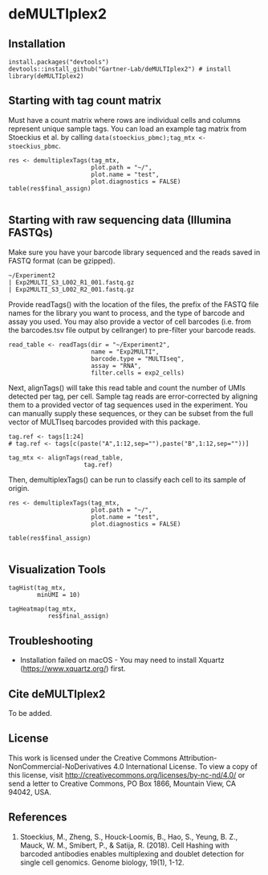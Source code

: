 # deMULTIplex2

## Installation

```
install.packages("devtools") 
devtools::install_github("Gartner-Lab/deMULTIplex2") # install
library(deMULTIplex2) 
```

## Starting with tag count matrix
Must have a count matrix where rows are individual cells and columns represent unique sample tags. You can load an example tag matrix from Stoeckius et al. by calling `data(stoeckius_pbmc);tag_mtx <- stoeckius_pbmc`.

```
res <- demultiplexTags(tag_mtx,
                       plot.path = "~/",
                       plot.name = "test",
                       plot.diagnostics = FALSE)
table(res$final_assign)
                      
```

## Starting with raw sequencing data (Illumina FASTQs)
Make sure you have your barcode library sequenced and the reads saved in FASTQ format (can be gzipped).
```
~/Experiment2
| Exp2MULTI_S3_L002_R1_001.fastq.gz
| Exp2MULTI_S3_L002_R2_001.fastq.gz
```
Provide readTags() with the location of the files, the prefix of the FASTQ file names for the library you want to process, and the type of barcode and assay you used. You may also provide a vector of cell barcodes (i.e. from the barcodes.tsv file output by cellranger) to pre-filter your barcode reads.
```
read_table <- readTags(dir = "~/Experiment2",
                       name = "Exp2MULTI",
                       barcode.type = "MULTIseq",
                       assay = "RNA",
                       filter.cells = exp2_cells)
```

Next, alignTags() will take this read table and count the number of UMIs detected per tag, per cell. Sample tag reads are error-corrected by aligning them to a provided vector of tag sequences used in the experiment. You can manually supply these sequences, or they can be subset from the full vector of MULTIseq barcodes provided with this package. 

```
tag.ref <- tags[1:24]
# tag.ref <- tags[c(paste("A",1:12,sep=""),paste("B",1:12,sep=""))]

tag_mtx <- alignTags(read_table,
                     tag.ref)
```
Then, demultiplexTags() can be run to classify each cell to its sample of origin.

```
res <- demultiplexTags(tag_mtx,
                       plot.path = "~/",
                       plot.name = "test",
                       plot.diagnostics = FALSE)
                       
table(res$final_assign)
                      
```

## Visualization Tools

```
tagHist(tag_mtx,
        minUMI = 10)
```
```
tagHeatmap(tag_mtx,
           res$final_assign)
```

## Troubleshooting

* Installation failed on macOS - You may need to install Xquartz (https://www.xquartz.org/) first.

## Cite deMULTIplex2

To be added.

## License

This work is licensed under the Creative Commons Attribution-NonCommercial-NoDerivatives 4.0 International License. To view a copy of this license, visit http://creativecommons.org/licenses/by-nc-nd/4.0/ or send a letter to Creative Commons, PO Box 1866, Mountain View, CA 94042, USA.

## References

1. Stoeckius, M., Zheng, S., Houck-Loomis, B., Hao, S., Yeung, B. Z., Mauck, W. M., Smibert, P., & Satija, R. (2018). Cell Hashing with barcoded antibodies enables multiplexing and doublet detection for single cell genomics. Genome biology, 19(1), 1-12. 




